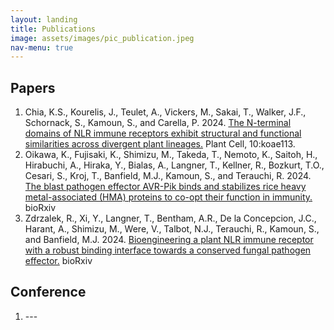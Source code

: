 ```yaml
---
layout: landing
title: Publications
image: assets/images/pic_publication.jpeg
nav-menu: true
---
```


<!-- Main -->
<div id="main" class="alt">

<!-- One -->
<section id="one">
	<div class="inner">

<!-- Content -->
<h2>Papers</h2>
<ol>
	<li>Chia, K.S., Kourelis, J., Teulet, A., Vickers, M., Sakai, T., Walker, J.F., Schornack, S., Kamoun, S., and Carella, P. 2024. <a href="https://doi.org/10.1093/plcell/koae113">The N-terminal domains of NLR immune receptors exhibit structural and functional similarities across divergent plant lineages.</a> Plant Cell, 10:koae113.</li>
	<li>Oikawa, K., Fujisaki, K., Shimizu, M., Takeda, T., Nemoto, K., Saitoh, H., Hirabuchi, A., Hiraka, Y., Bialas, A., Langner, T., Kellner, R., Bozkurt, T.O., Cesari, S., Kroj, T., Banfield, M.J., Kamoun, S., and Terauchi, R. 2024. <a href="https://doi.org/10.1101/2020.12.01.406389">The blast pathogen effector AVR-Pik binds and stabilizes rice heavy metal-associated (HMA) proteins to co-opt their function in immunity.</a> bioRxiv</li>
	<li>Zdrzalek, R., Xi, Y., Langner, T., Bentham, A.R., De la Concepcion, J.C., Harant, A., Shimizu, M., Were, V., Talbot, N.J., Terauchi, R., Kamoun, S., and Banfield, M.J. 2024. <a href="https://doi.org/10.1101/2024.01.20.576400">Bioengineering a plant NLR immune receptor with a robust binding interface towards a conserved fungal pathogen effector.</a> bioRxiv</li>
</ol>
<h2>Conference</h2>
<ol>
	<li>---</li>
</ol>
</div>

